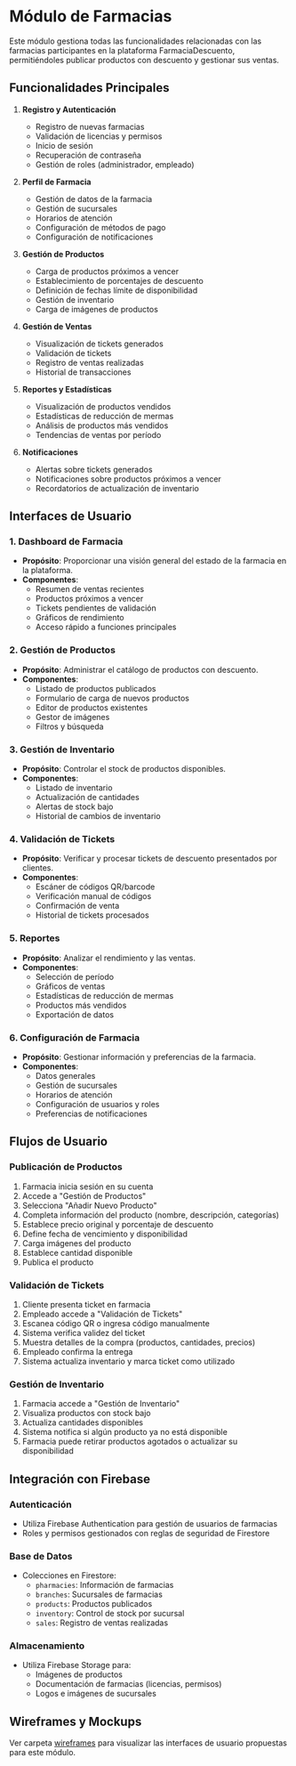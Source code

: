 # Módulo de Farmacias

Este módulo gestiona todas las funcionalidades relacionadas con las farmacias participantes en la plataforma FarmaciaDescuento, permitiéndoles publicar productos con descuento y gestionar sus ventas.

## Funcionalidades Principales

1. **Registro y Autenticación**
   - Registro de nuevas farmacias
   - Validación de licencias y permisos
   - Inicio de sesión
   - Recuperación de contraseña
   - Gestión de roles (administrador, empleado)

2. **Perfil de Farmacia**
   - Gestión de datos de la farmacia
   - Gestión de sucursales
   - Horarios de atención
   - Configuración de métodos de pago
   - Configuración de notificaciones

3. **Gestión de Productos**
   - Carga de productos próximos a vencer
   - Establecimiento de porcentajes de descuento
   - Definición de fechas límite de disponibilidad
   - Gestión de inventario
   - Carga de imágenes de productos

4. **Gestión de Ventas**
   - Visualización de tickets generados
   - Validación de tickets
   - Registro de ventas realizadas
   - Historial de transacciones

5. **Reportes y Estadísticas**
   - Visualización de productos vendidos
   - Estadísticas de reducción de mermas
   - Análisis de productos más vendidos
   - Tendencias de ventas por período

6. **Notificaciones**
   - Alertas sobre tickets generados
   - Notificaciones sobre productos próximos a vencer
   - Recordatorios de actualización de inventario

## Interfaces de Usuario

### 1. Dashboard de Farmacia
- **Propósito**: Proporcionar una visión general del estado de la farmacia en la plataforma.
- **Componentes**:
  - Resumen de ventas recientes
  - Productos próximos a vencer
  - Tickets pendientes de validación
  - Gráficos de rendimiento
  - Acceso rápido a funciones principales

### 2. Gestión de Productos
- **Propósito**: Administrar el catálogo de productos con descuento.
- **Componentes**:
  - Listado de productos publicados
  - Formulario de carga de nuevos productos
  - Editor de productos existentes
  - Gestor de imágenes
  - Filtros y búsqueda

### 3. Gestión de Inventario
- **Propósito**: Controlar el stock de productos disponibles.
- **Componentes**:
  - Listado de inventario
  - Actualización de cantidades
  - Alertas de stock bajo
  - Historial de cambios de inventario

### 4. Validación de Tickets
- **Propósito**: Verificar y procesar tickets de descuento presentados por clientes.
- **Componentes**:
  - Escáner de códigos QR/barcode
  - Verificación manual de códigos
  - Confirmación de venta
  - Historial de tickets procesados

### 5. Reportes
- **Propósito**: Analizar el rendimiento y las ventas.
- **Componentes**:
  - Selección de período
  - Gráficos de ventas
  - Estadísticas de reducción de mermas
  - Productos más vendidos
  - Exportación de datos

### 6. Configuración de Farmacia
- **Propósito**: Gestionar información y preferencias de la farmacia.
- **Componentes**:
  - Datos generales
  - Gestión de sucursales
  - Horarios de atención
  - Configuración de usuarios y roles
  - Preferencias de notificaciones

## Flujos de Usuario

### Publicación de Productos
1. Farmacia inicia sesión en su cuenta
2. Accede a "Gestión de Productos"
3. Selecciona "Añadir Nuevo Producto"
4. Completa información del producto (nombre, descripción, categorías)
5. Establece precio original y porcentaje de descuento
6. Define fecha de vencimiento y disponibilidad
7. Carga imágenes del producto
8. Establece cantidad disponible
9. Publica el producto

### Validación de Tickets
1. Cliente presenta ticket en farmacia
2. Empleado accede a "Validación de Tickets"
3. Escanea código QR o ingresa código manualmente
4. Sistema verifica validez del ticket
5. Muestra detalles de la compra (productos, cantidades, precios)
6. Empleado confirma la entrega
7. Sistema actualiza inventario y marca ticket como utilizado

### Gestión de Inventario
1. Farmacia accede a "Gestión de Inventario"
2. Visualiza productos con stock bajo
3. Actualiza cantidades disponibles
4. Sistema notifica si algún producto ya no está disponible
5. Farmacia puede retirar productos agotados o actualizar su disponibilidad

## Integración con Firebase

### Autenticación
- Utiliza Firebase Authentication para gestión de usuarios de farmacias
- Roles y permisos gestionados con reglas de seguridad de Firestore

### Base de Datos
- Colecciones en Firestore:
  - `pharmacies`: Información de farmacias
  - `branches`: Sucursales de farmacias
  - `products`: Productos publicados
  - `inventory`: Control de stock por sucursal
  - `sales`: Registro de ventas realizadas

### Almacenamiento
- Utiliza Firebase Storage para:
  - Imágenes de productos
  - Documentación de farmacias (licencias, permisos)
  - Logos e imágenes de sucursales

## Wireframes y Mockups

Ver carpeta [wireframes](./wireframes) para visualizar las interfaces de usuario propuestas para este módulo.
